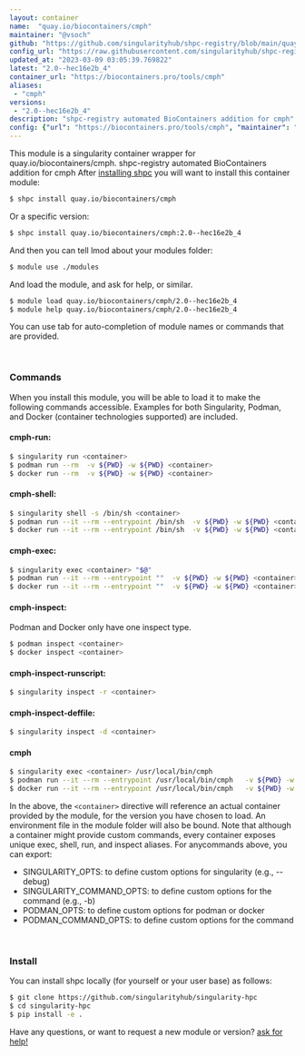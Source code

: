 ```yaml
---
layout: container
name:  "quay.io/biocontainers/cmph"
maintainer: "@vsoch"
github: "https://github.com/singularityhub/shpc-registry/blob/main/quay.io/biocontainers/cmph/container.yaml"
config_url: "https://raw.githubusercontent.com/singularityhub/shpc-registry/main/quay.io/biocontainers/cmph/container.yaml"
updated_at: "2023-03-09 03:05:39.769822"
latest: "2.0--hec16e2b_4"
container_url: "https://biocontainers.pro/tools/cmph"
aliases:
 - "cmph"
versions:
 - "2.0--hec16e2b_4"
description: "shpc-registry automated BioContainers addition for cmph"
config: {"url": "https://biocontainers.pro/tools/cmph", "maintainer": "@vsoch", "description": "shpc-registry automated BioContainers addition for cmph", "latest": {"2.0--hec16e2b_4": "sha256:27d98fd34f53a01049952c0f677cdd0132aa3915d7924673bb1533ce088a3f1b"}, "tags": {"2.0--hec16e2b_4": "sha256:27d98fd34f53a01049952c0f677cdd0132aa3915d7924673bb1533ce088a3f1b"}, "docker": "quay.io/biocontainers/cmph", "aliases": {"cmph": "/usr/local/bin/cmph"}}
---
```


This module is a singularity container wrapper for quay.io/biocontainers/cmph.
shpc-registry automated BioContainers addition for cmph
After [installing shpc](#install) you will want to install this container module:


```bash
$ shpc install quay.io/biocontainers/cmph
```

Or a specific version:

```bash
$ shpc install quay.io/biocontainers/cmph:2.0--hec16e2b_4
```

And then you can tell lmod about your modules folder:

```bash
$ module use ./modules
```

And load the module, and ask for help, or similar.

```bash
$ module load quay.io/biocontainers/cmph/2.0--hec16e2b_4
$ module help quay.io/biocontainers/cmph/2.0--hec16e2b_4
```

You can use tab for auto-completion of module names or commands that are provided.

<br>

### Commands

When you install this module, you will be able to load it to make the following commands accessible.
Examples for both Singularity, Podman, and Docker (container technologies supported) are included.

#### cmph-run:

```bash
$ singularity run <container>
$ podman run --rm  -v ${PWD} -w ${PWD} <container>
$ docker run --rm  -v ${PWD} -w ${PWD} <container>
```

#### cmph-shell:

```bash
$ singularity shell -s /bin/sh <container>
$ podman run --it --rm --entrypoint /bin/sh  -v ${PWD} -w ${PWD} <container>
$ docker run --it --rm --entrypoint /bin/sh  -v ${PWD} -w ${PWD} <container>
```

#### cmph-exec:

```bash
$ singularity exec <container> "$@"
$ podman run --it --rm --entrypoint ""  -v ${PWD} -w ${PWD} <container> "$@"
$ docker run --it --rm --entrypoint ""  -v ${PWD} -w ${PWD} <container> "$@"
```

#### cmph-inspect:

Podman and Docker only have one inspect type.

```bash
$ podman inspect <container>
$ docker inspect <container>
```

#### cmph-inspect-runscript:

```bash
$ singularity inspect -r <container>
```

#### cmph-inspect-deffile:

```bash
$ singularity inspect -d <container>
```


#### cmph

```bash
$ singularity exec <container> /usr/local/bin/cmph
$ podman run --it --rm --entrypoint /usr/local/bin/cmph   -v ${PWD} -w ${PWD} <container> -c " $@"
$ docker run --it --rm --entrypoint /usr/local/bin/cmph   -v ${PWD} -w ${PWD} <container> -c " $@"
```



In the above, the `<container>` directive will reference an actual container provided
by the module, for the version you have chosen to load. An environment file in the
module folder will also be bound. Note that although a container
might provide custom commands, every container exposes unique exec, shell, run, and
inspect aliases. For anycommands above, you can export:

 - SINGULARITY_OPTS: to define custom options for singularity (e.g., --debug)
 - SINGULARITY_COMMAND_OPTS: to define custom options for the command (e.g., -b)
 - PODMAN_OPTS: to define custom options for podman or docker
 - PODMAN_COMMAND_OPTS: to define custom options for the command

<br>

### Install

You can install shpc locally (for yourself or your user base) as follows:

```bash
$ git clone https://github.com/singularityhub/singularity-hpc
$ cd singularity-hpc
$ pip install -e .
```

Have any questions, or want to request a new module or version? [ask for help!](https://github.com/singularityhub/singularity-hpc/issues)
